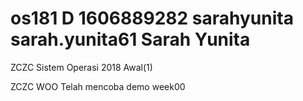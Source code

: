 # os181 D 1606889282 sarahyunita sarah.yunita61 Sarah Yunita

ZCZC Sistem Operasi 2018 Awal(1)

ZCZC WOO Telah mencoba demo week00
